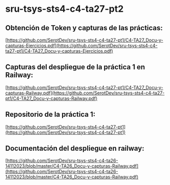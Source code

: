# sru-tsys-sts4-c4-ta27-pt2

## Obtención de Token y capturas de las prácticas:
[https://github.com/SerotDev/sru-tsys-sts4-c4-ta27-pt1/C4-TA27_Docu-y-capturas-Ejercicios.pdf](https://github.com/SerotDev/sru-tsys-sts4-c4-ta27-pt1/C4-TA27_Docu-y-capturas-Ejercicios.pdf)

## Capturas del despliegue de la práctica 1 en Railway:
[https://github.com/SerotDev/sru-tsys-sts4-c4-ta27-pt1/C4-TA27_Docu-y-capturas-Railway.pdf](https://github.com/SerotDev/sru-tsys-sts4-c4-ta27-pt1/C4-TA27_Docu-y-capturas-Railway.pdf)

## Repositorio de la práctica 1:
[https://github.com/SerotDev/sru-tsys-sts4-c4-ta27-pt1](https://github.com/SerotDev/sru-tsys-sts4-c4-ta27-pt1)

## Documentación del despliegue en railway:
[https://github.com/SerotDev/sru-tsys-sts4-c4-ta26-14112023/blob/master/C4-TA26_Docu-y-capturas-Railway.pdf](https://github.com/SerotDev/sru-tsys-sts4-c4-ta26-14112023/blob/master/C4-TA26_Docu-y-capturas-Railway.pdf)
